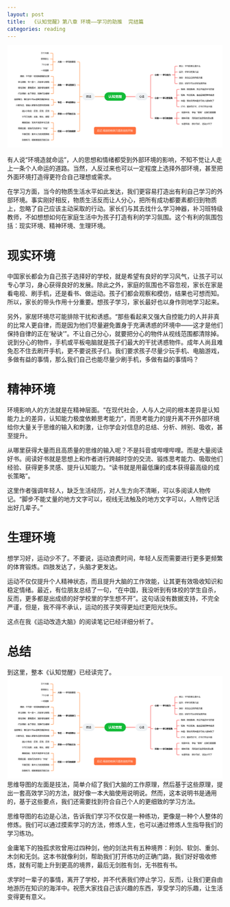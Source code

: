 ```yaml
---
layout: post
title:  《认知觉醒》第八章 环境——学习的助推  完结篇
categories: reading
---
```


![脑图认知觉醒-环境.PNG](/assets/%E8%84%91%E5%9B%BE%E8%AE%A4%E7%9F%A5%E8%A7%89%E9%86%92-%E7%8E%AF%E5%A2%83.PNG)

有人说“环境造就命运”，人的思想和情绪都受到外部环境的影响，不知不觉让人走上一条个人命运的道路。当然，人反过来也可以一定程度上选择外部环境，甚至把外面环境打造得更符合自己理想或需求。

在学习方面，当今的物质生活水平如此发达，我们更容易打造出有利自己学习的外部环境。事实刚好相反，物质生活反而让人分心，把所有成功都要素都归到物质上，忽略了自己应该主动采取的行动。家长们与其去找什么学习神器，补习班特级教师，不如想想如何在家庭生活中为孩子打造有利的学习氛围。这个有利的氛围包括：现实环境、精神环境、生理环境。

# 现实环境

中国家长都会为自己孩子选择好的学校，就是希望有良好的学习风气，让孩子可以专心学习，身心获得良好的发展。除此之外，家庭的氛围也不容忽视，家长在家是看电视、刷手机，还是看书、做运动。孩子们都会观察和模仿，结果也可想而知。所以，家长的带头作用十分重要。想孩子学习，家长最好也以身作则地学习起来。

另外，家居环境尽可能排除干扰和诱惑。“那些看起来又强大自控能力的人并非真的比常人更自律，而是因为他们尽量避免置身于充满诱惑的环境中——这才是他们保持自律的正在‘秘诀’”。不让自己分心，就要把分心的物件从视线范围都清除掉。说到分心的物件，手机或平板电脑就是孩子们最大的干扰诱惑物件。成年人尚且难免忍不住去刷开手机，更不要说孩子们。我们要求孩子尽量少玩手机、电脑游戏，多做有益的事情，那么我们自己也能尽量少刷手机，多做有益的事情吗？

# 精神环境

环境影响人的方法就是在精神层面。“在现代社会，人与人之间的根本差异是认知能力上的差异，认知能力极度依赖思考能力”，而思考能力的提升离不开外部环境给你大量关于思维的输入和刺激，让你学会对信息的总结、分析、辨别、吸收，甚至提升。

从哪里获得大量而且高质量的思维的输入呢？不是抖音或哔哩哔哩。而是大量阅读好书。阅读好书就是思想上和作者进行跨越时空的交流、锻炼思考能力、吸取他们经验、获得更多灵感、提升认知能力。“读书就是用最低廉的成本获得最高级的成长策略”。

这里作者强调年轻人，缺乏生活经历，对人生方向不清晰，可以多阅读人物传记。“脚步不能丈量的地方文字可以，视线无法触及的地方文字可以，人物传记活出好几辈子。”

# 生理环境

想学习好，运动少不了。不要说，运动浪费时间，年轻人反而需要进行更多更频繁的体育锻炼。四肢发达了，头脑才更发达。

运动不仅仅提升个人精神状态，而且提升大脑的工作效能，让其更有效吸收知识和稳定情绪。最近，有位朋友总结了一句，“在中国，我没听到有体校的学生自杀，反而，更多都是出成绩的好学校里的学生想不开”。这句话没有数据支持，不完全严谨，但是，我不得不承认，运动的孩子笑得更灿烂更阳光快乐。

这点在我《运动改造大脑》的阅读笔记已经详细分析了。

# 总结

到这里，整本《认知觉醒》已经读完了。
![思维导图](/assets/%E8%84%91%E5%9B%BE%E8%AE%A4%E7%9F%A5%E8%A7%89%E9%86%92.PNG)
思维导图的左面是技法，简单介绍了我们大脑的工作原理，然后基于这些原理，提出一套高效学习的方法，就好像一本大脑使用说明说。然而，这本说明书是通用的，基于这些要点，我们还需要找到符合自己个人的更细致的学习方法。

思维导图的右边是心法，告诉我们学习不仅仅是一种练功，更像是一种个人整体的修炼。我们可以通过摸索学习的方法，修炼人生，也可以通过修炼人生指导我们的学习练功。

金庸笔下的独孤求败曾用过四种剑，他的剑法共有五种境界：利剑、软剑、重剑、木剑和无剑。这本书就像利剑，帮助我们打开练功的正确门路，我们好好吸收修炼，就有可能上升到更高的境界，最后无剑胜有剑，无书胜有书。

求学时一辈子的事情，离开了学校，并不代表我们停止学习，反而，让我们更自由地游历在知识的海洋中。祝愿大家找自己该兴趣的东西，享受学习的乐趣，让生活变得更有意义。
<!--stackedit_data:
eyJoaXN0b3J5IjpbLTIwODczODc0NjAsLTE4MDg3MDI4MDgsMT
M2NTIyNDgyOCw1OTQxMDU0OTddfQ==
-->